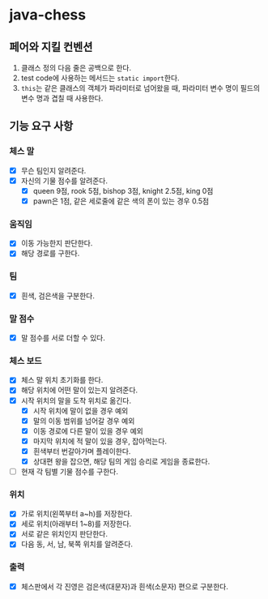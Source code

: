 # java-chess

## 페어와 지킬 컨벤션
1. 클래스 정의 다음 줄은 공백으로 한다.
2. test code에 사용하는 메서드는 `static import`한다.
3. `this`는 같은 클래스의 객체가 파라미터로 넘어왔을 때, 파라미터 변수 명이 필드의 변수 명과 겹칠 때 사용한다.

## 기능 요구 사항

### 체스 말
- [x] 무슨 팀인지 알려준다.
- [x] 자신의 기물 점수를 알려준다.
  - [x] queen 9점, rook 5점, bishop 3점, knight 2.5점, king 0점
  - [x] pawn은 1점, 같은 세로줄에 같은 색의 폰이 있는 경우 0.5점

### 움직임
- [x] 이동 가능한지 판단한다.
- [x] 해당 경로를 구한다.

### 팀
- [x] 흰색, 검은색을 구분한다.

### 말 점수
- [x] 말 점수를 서로 더할 수 있다.

### 체스 보드
- [x] 체스 말 위치 초기화를 한다.
- [x] 해당 위치에 어떤 말이 있는지 알려준다.
- [x] 시작 위치의 말을 도착 위치로 옮긴다.
  - [x] 시작 위치에 말이 없을 경우 예외
  - [x] 말의 이동 범위를 넘어갈 경우 예외
  - [x] 이동 경로에 다른 말이 있을 경우 예외
  - [x] 마지막 위치에 적 말이 있을 경우, 잡아먹는다.
  - [x] 흰색부터 번갈아가며 플레이한다.
  - [x] 상대편 왕을 잡으면, 해당 팀의 게임 승리로 게임을 종료한다. 
- [ ] 현재 각 팀별 기물 점수를 구한다.

### 위치
- [x] 가로 위치(왼쪽부터 a~h)를 저장한다.
- [x] 세로 위치(아래부터 1~8)를 저장한다.
- [x] 서로 같은 위치인지 판단한다.
- [x] 다음 동, 서, 남, 북쪽 위치를 알려준다.

### 출력
- [x] 체스판에서 각 진영은 검은색(대문자)과 흰색(소문자) 편으로 구분한다.
